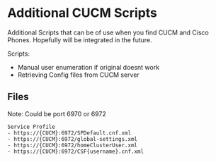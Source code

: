 # Additional CUCM Scripts
Additional Scripts that can be of use when you find CUCM and Cisco Phones. Hopefully will be integrated in the future.

Scripts:
- Manual user enumeration if original doesnt work
- Retrieving Config files from CUCM server

## Files
Note: Could be port 6970 or 6972
```
Service Profile
- https://{CUCM}:6972/SPDefault.cnf.xml
- https://{CUCM}:6972/global-settings.xml
- https://{CUCM}:6972/homeClusterUser.xml
- https://{CUCM}:6972/CSF{username}.cnf.xml

```
